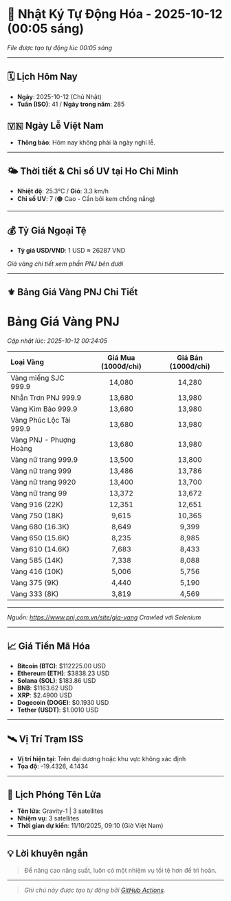 # 🚀 Nhật Ký Tự Động Hóa - 2025-10-12 (00:05 sáng)

*File được tạo tự động lúc 00:05 sáng*

---
<!-- CALENDAR-MODULE -->
## 🗓️ Lịch Hôm Nay
- **Ngày**: 2025-10-12 (Chủ Nhật)
- **Tuần (ISO)**: 41 / **Ngày trong năm**: 285

<!-- HOLIDAY-MODULE -->
## 🇻🇳 Ngày Lễ Việt Nam
- **Thông báo**: Hôm nay không phải là ngày nghỉ lễ.

---
<!-- WEATHER-UV-MODULE -->
## 🌤️ Thời tiết & Chỉ số UV tại Ho Chi Minh
- **Nhiệt độ**: 25.3°C / **Gió**: 3.3 km/h
- **Chỉ số UV**: 7 (🟠 Cao - Cần bôi kem chống nắng)

---
<!-- FINANCE-MODULE -->
## 💰 Tỷ Giá Ngoại Tệ
- **Tỷ giá USD/VND**: 1 USD ≈ 26287 VND

*Giá vàng chi tiết xem phần PNJ bên dưới*

---
<!-- PNJ-GOLD-MODULE -->
## ⚜️ Bảng Giá Vàng PNJ Chi Tiết

# Bảng Giá Vàng PNJ
*Cập nhật lúc: 2025-10-12 00:24:05*

| Loại Vàng | Giá Mua (1000đ/chỉ) | Giá Bán (1000đ/chỉ) |
|:---|:---:|:---:|
| Vàng miếng SJC 999.9 | 14,080 | 14,280 |
| Nhẫn Trơn PNJ 999.9 | 13,680 | 13,980 |
| Vàng Kim Bảo 999.9 | 13,680 | 13,980 |
| Vàng Phúc Lộc Tài 999.9 | 13,680 | 13,980 |
| Vàng PNJ - Phượng Hoàng | 13,680 | 13,980 |
| Vàng nữ trang 999.9 | 13,500 | 13,800 |
| Vàng nữ trang 999 | 13,486 | 13,786 |
| Vàng nữ trang 9920 | 13,400 | 13,700 |
| Vàng nữ trang 99 | 13,372 | 13,672 |
| Vàng 916 (22K) | 12,351 | 12,651 |
| Vàng 750 (18K) | 9,615 | 10,365 |
| Vàng 680 (16.3K) | 8,649 | 9,399 |
| Vàng 650 (15.6K) | 8,235 | 8,985 |
| Vàng 610 (14.6K) | 7,683 | 8,433 |
| Vàng 585 (14K) | 7,338 | 8,088 |
| Vàng 416 (10K) | 5,006 | 5,756 |
| Vàng 375 (9K) | 4,440 | 5,190 |
| Vàng 333 (8K) | 3,819 | 4,569 |

---
*Nguồn: https://www.pnj.com.vn/site/gia-vang*
*Crawled với Selenium*

---
<!-- CRYPTO-MODULE -->
## 📈 Giá Tiền Mã Hóa
- **Bitcoin (BTC)**: $112225.00 USD
- **Ethereum (ETH)**: $3838.23 USD
- **Solana (SOL)**: $183.86 USD
- **BNB**: $1163.62 USD
- **XRP**: $2.4900 USD
- **Dogecoin (DOGE)**: $0.1930 USD
- **Tether (USDT)**: $1.0010 USD

---
<!-- ISS-MODULE -->
## 🛰️ Vị Trí Trạm ISS
- **Vị trí hiện tại**: Trên đại dương hoặc khu vực không xác định
- **Tọa độ**: -19.4326, 4.1434

---
<!-- LAUNCH-MODULE -->
## 🚀 Lịch Phóng Tên Lửa
- **Tên lửa**: Gravity-1 | 3 satellites
- **Nhiệm vụ**: 3 satellites
- **Thời gian dự kiến**: 11/10/2025, 09:10 (Giờ Việt Nam)

---
<!-- ADVICE-MODULE -->
## 💡 Lời khuyên ngắn
> Để nâng cao năng suất, luôn có một nhiệm vụ tồi tệ hơn để trì hoãn.

---
<!-- FOOTER-MODULE -->
> *Ghi chú này được tạo tự động bởi [GitHub Actions](https://github.com/features/actions).*
